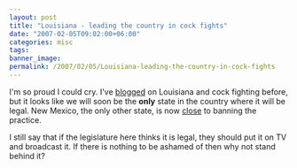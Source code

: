 ```yaml
---
layout: post
title: "Louisiana - leading the country in cock fights"
date: "2007-02-05T09:02:00+06:00"
categories: misc 
tags: 
banner_image: 
permalink: /2007/02/05/Louisiana-leading-the-country-in-cock-fights
---
```


I'm so proud I could cry. I've <a href="http://ray.camdenfamily.com/index.cfm/2006/5/17/I-love-Louisiana-but">blogged</a> on Louisiana and cock fighting before, but it looks like we will soon be the <b>only</b> state in the country where it will be legal. New Mexico, the only other state, is now <a href="http://www.katc.com/Global/story.asp?S=6037554&Call=Email&Format=HTML">close</a> to banning the practice.

I still say that if the legislature here thinks it is legal, they should put it on TV and broadcast it. If there is nothing to be ashamed of then why not stand behind it?